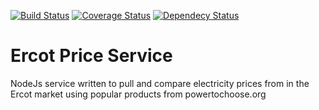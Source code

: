 [![Build Status](https://travis-ci.org/ryandterri/ercot-price-service.svg?branch=master)](https://travis-ci.org/ryandterri/ercot-price-service)
[![Coverage Status](https://coveralls.io/repos/github/ryandterri/ercot-price-service/badge.svg?branch=master)](https://coveralls.io/github/ryandterri/ercot-price-service?branch=master)
[![Dependecy Status](https://david-dm.org/ryandterri/ercot-price-service.svg)](https://david-dm.org/ryandterri/ercot-price-service)

# Ercot Price Service

NodeJs service written to pull and compare electricity prices from in the Ercot market using popular products from powertochoose.org